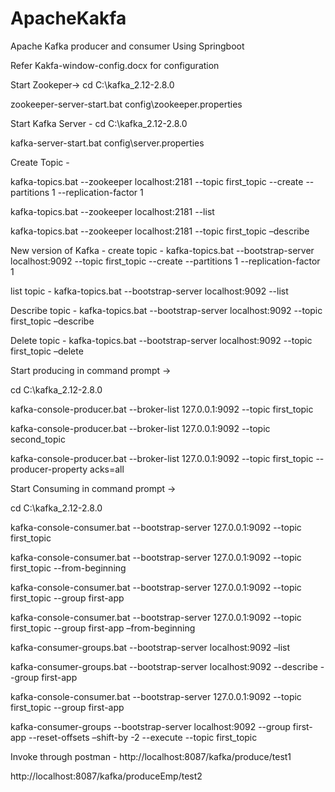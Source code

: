 # ApacheKakfa
Apache Kafka producer and consumer Using Springboot

Refer Kakfa-window-config.docx for configuration

Start Zookeper-> cd C:\kafka_2.12-2.8.0

zookeeper-server-start.bat config\zookeeper.properties

Start Kafka Server - cd C:\kafka_2.12-2.8.0

kafka-server-start.bat config\server.properties

Create Topic - 

kafka-topics.bat --zookeeper localhost:2181 --topic first_topic --create --partitions 1 --replication-factor 1

kafka-topics.bat --zookeeper localhost:2181 --list 

kafka-topics.bat --zookeeper localhost:2181 --topic first_topic –describe

New version of Kafka -
create topic -
kafka-topics.bat --bootstrap-server localhost:9092 --topic first_topic --create --partitions 1 --replication-factor 1

list topic -
kafka-topics.bat --bootstrap-server localhost:9092 --list

Describe topic -
kafka-topics.bat --bootstrap-server localhost:9092 --topic first_topic –describe

Delete topic -
kafka-topics.bat --bootstrap-server localhost:9092 --topic first_topic –delete 

Start producing in command prompt ->

cd C:\kafka_2.12-2.8.0

kafka-console-producer.bat --broker-list 127.0.0.1:9092 --topic first_topic

kafka-console-producer.bat --broker-list 127.0.0.1:9092 --topic second_topic

kafka-console-producer.bat --broker-list 127.0.0.1:9092 --topic first_topic --producer-property acks=all

Start Consuming in command prompt ->

cd C:\kafka_2.12-2.8.0

kafka-console-consumer.bat --bootstrap-server 127.0.0.1:9092 --topic first_topic

kafka-console-consumer.bat --bootstrap-server 127.0.0.1:9092 --topic first_topic --from-beginning

kafka-console-consumer.bat --bootstrap-server 127.0.0.1:9092 --topic first_topic --group first-app

kafka-console-consumer.bat --bootstrap-server 127.0.0.1:9092 --topic first_topic --group first-app –from-beginning

kafka-consumer-groups.bat --bootstrap-server localhost:9092 –list
 
kafka-consumer-groups.bat --bootstrap-server localhost:9092 --describe --group first-app

kafka-console-consumer.bat --bootstrap-server 127.0.0.1:9092 --topic first_topic --group first-app

kafka-consumer-groups --bootstrap-server localhost:9092 --group first-app --reset-offsets –shift-by -2 --execute --topic first_topic

Invoke through postman - 
http://localhost:8087/kafka/produce/test1

http://localhost:8087/kafka/produceEmp/test2


